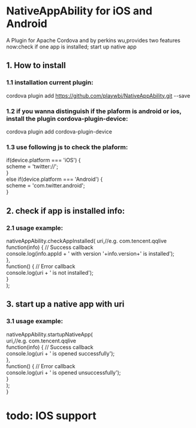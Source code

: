 # NativeAppAbility for iOS and Android

A Plugin for Apache Cordova and by perkins wu,provides two features now:check if one app is installed; start up native app

## 1. How to install
### 1.1 installation current plugin:

  cordova plugin add https://github.com/playwbj/NativeAppAbility.git --save  
### 1.2 if you wanna distinguish if the plaform is android or ios, install the plugin cordova-plugin-device:
  cordova plugin add cordova-plugin-device  
### 1.3 use following js to check the plaform:
  if(device.platform === 'iOS') {  
    scheme = 'twitter://';  
  }  
  else if(device.platform === 'Android') {  
    scheme = 'com.twitter.android';  
  }  
  
  

## 2. check if app is installed info:
### 2.1 usage example:

nativeAppAbility.checkAppInstalled(
			uri,//e.g. com.tencent.qqlive  
			function(info) {  // Success callback  
        		      console.log(info.appId + ' with version '+info.version+' is installed');  
			},  
			function() {  // Error callback  
				console.log(uri + ' is not installed');  
			}  
);
    
## 3. start up a native app with uri
### 3.1 usage example:

nativeAppAbility.startupNativeApp(  
			uri,//e.g. com.tencent.qqlive  
			function(info) {  // Success callback  
				console.log(uri + ' is opened successfully');  
			},  
			function() {  // Error callback  
				console.log(uri + ' is opened unsuccessfully');  
			}  
		);  
	}  

# todo: IOS support
